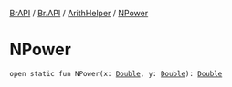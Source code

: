 [BrAPI](../../index.md) / [Br.API](../index.md) / [ArithHelper](index.md) / [NPower](./-n-power.md)

# NPower

`open static fun NPower(x: `[`Double`](https://kotlinlang.org/api/latest/jvm/stdlib/kotlin/-double/index.html)`, y: `[`Double`](https://kotlinlang.org/api/latest/jvm/stdlib/kotlin/-double/index.html)`): `[`Double`](https://kotlinlang.org/api/latest/jvm/stdlib/kotlin/-double/index.html)